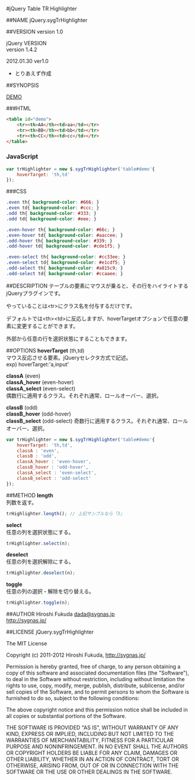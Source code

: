 #jQuery Table TR Highlighter 

##NAME
jQuery.sygTrHighlighter

##VERSION
version 1.0

jQuery VERSION  
version 1.4.2

2012.01.30 ver1.0  

* とりあえず作成

##SYNOPSIS

[DEMO](http://sygnas.jp/dl/javascript/jquery.syg_trhighlighter/demo/example.html)
	
###HTML
``` html
<table id="demo">
	<tr><th>AA</th><td>aa</td></tr>
	<tr><th>BB</th><td>bb</td></tr>
	<tr><th>CC</th><td>cc</td></tr>
</table>
```

### JavaScript
``` js
var trHighlighter = new $.sygTrHighlighter('table#demo'{
	hoverTarget: 'th,td'
});
```
###CSS
``` css
.even th{ background-color: #666; }
.even td{ background-color: #ccc; }
.odd th{ background-color: #333; }
.odd td{ background-color: #eee; }

.even-hover th{ background-color: #66c; }
.even-hover td{ background-color: #aaccee; }
.odd-hover th{ background-color: #339; }
.odd-hover td{ background-color: #cde1f5; }

.even-select th{ background-color: #cc33ee; }
.even-select td{ background-color: #e1cdf5; }
.odd-select th{ background-color: #a815c9; }
.odd-select td{ background-color: #ccaaee; }
```

##DESCRIPTION
テーブルの要素にマウスが乗ると、その行をハイライトするjQueryプラグインです。

やっていることは&lt;tr&gt;にクラス名を付与するだけです。

デフォルトでは&lt;th&gt;&lt;td&gt;に反応しますが、hoverTargetオプションで任意の要素に変更することができます。

外部から任意の行を選択状態にすることもできます。

##OPTIONS
**hoverTarget** (th,td)  
マウス反応させる要素。jQueryセレクタ方式で記述。  
exp) hoverTarget:'a,input'

**classA** (even)  
**classA_hover** (even-hover)  
**classA_select** (even-select)  
偶数行に適用するクラス。それぞれ通常、ロールオーバー、選択。

**classB** (odd)  
**classB_hover** (odd-hover)  
**classB_select** (odd-select) 
奇数行に適用するクラス。それぞれ通常、ロールオーバー、選択。 

``` js
var trHighlighter = new $.sygTrHighlighter('table#demo'{
	hoverTarget: 'th,td',
	classA : 'even',
	classB : 'odd',
	classA_hover : 'even-hover',
	classB_hover : 'odd-hover',
	classA_select : 'even-select',
	classB_select : 'odd-select'
});
```

##METHOD
**length**  
列数を返す。

``` js
trHighlighter.length();	// 上記サンプルなら「3」
```

**select**  
任意の列を選択状態にする。

``` js
trHighlighter.select(n);
```

**deselect**  
任意の列を選択解除にする。

``` js
trHighlighter.deselect(n);
```

**toggle**  
任意の列の選択・解除を切り替える。

``` js
trHighlighter.toggle(n);
```


##AUTHOR
Hiroshi Fukuda <dada@sygnas.jp>  
http://sygnas.jp/

##LICENSE
jQuery.sygTrHighlighter

The MIT License

Copyright (c) 2011-2012 Hiroshi Fukuda, http://sygnas.jp/

Permission is hereby granted, free of charge, to any person obtaining a copy
of this software and associated documentation files (the "Software"), to deal
in the Software without restriction, including without limitation the rights
to use, copy, modify, merge, publish, distribute, sublicense, and/or sell
copies of the Software, and to permit persons to whom the Software is
furnished to do so, subject to the following conditions:

The above copyright notice and this permission notice shall be included in
all copies or substantial portions of the Software.

THE SOFTWARE IS PROVIDED "AS IS", WITHOUT WARRANTY OF ANY KIND, EXPRESS OR
IMPLIED, INCLUDING BUT NOT LIMITED TO THE WARRANTIES OF MERCHANTABILITY,
FITNESS FOR A PARTICULAR PURPOSE AND NONINFRINGEMENT. IN NO EVENT SHALL THE
AUTHORS OR COPYRIGHT HOLDERS BE LIABLE FOR ANY CLAIM, DAMAGES OR OTHER
LIABILITY, WHETHER IN AN ACTION OF CONTRACT, TORT OR OTHERWISE, ARISING FROM,
OUT OF OR IN CONNECTION WITH THE SOFTWARE OR THE USE OR OTHER DEALINGS IN
THE SOFTWARE.
